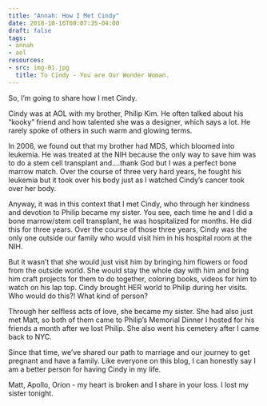 ```yaml
---
title: "Annah: How I Met Cindy"
date: 2018-10-16T08:07:35-04:00
draft: false
tags:
- annah
- aol
resources:
- src: img-01.jpg
  title: To Cindy - You are Our Wonder Woman.
---
```


So, I’m going to share how I met Cindy.

Cindy was at AOL with my brother, Philip Kim. He often talked about his “kooky” friend and how talented she was a designer, which says a lot. He rarely spoke of others in such warm and glowing terms.

In 2006, we found out that my brother had MDS, which bloomed into leukemia. He was treated at the NIH because the only way to save him was to do a stem cell transplant and....thank God but I was a perfect bone marrow match. Over the course of three very hard years, he fought his leukemia but it took over his body just as I watched Cindy’s cancer took over her body.

Anyway, it was in this context that I met Cindy, who through her kindness and devotion to Philip became my sister. You see, each time he and I did a bone marrow/stem cell transplant, he was hospitalized for months. He did this for three years. Over the course of those three years, Cindy was the only one outside our family who would visit him in his hospital room at the NIH.

But it wasn’t that she would just visit him by bringing him flowers or food from the outside world. She would stay the whole day with him and bring him craft projects for them to do together, coloring books, videos for him to watch on his lap top. Cindy brought HER world to Philip during her visits. Who would do this?!  What kind of person?  

Through her selfless acts of love, she became my sister.  She had also just met Matt, so both of them came to Philip’s Memorial Dinner I hosted for his friends a month after we lost Philip.  She also went his cemetery after I came back to NYC.

Since that time, we’ve shared our path to marriage and our journey to get pregnant and have a family. Like everyone on this blog, I can honestly say I am a better person for having Cindy in my life.

Matt, Apollo, Orion - my heart is broken and I share in your loss. I lost my sister tonight.

